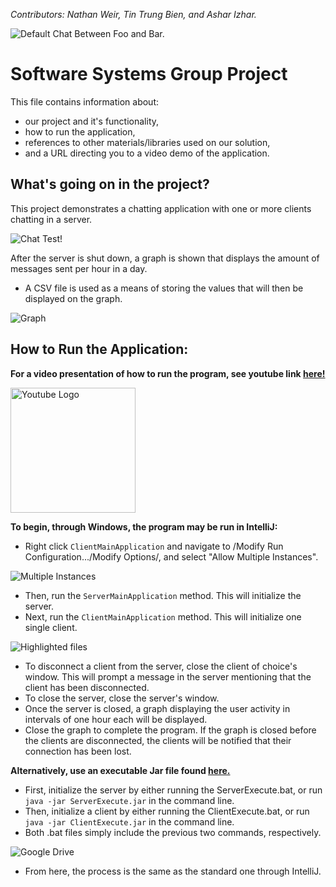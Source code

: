 *Contributors: Nathan Weir, Tin Trung Bien, and Ashar Izhar.*

![Default Chat Between Foo and Bar.](https://i.imgur.com/kUgcKAp.png)

# Software Systems Group Project
This file contains information about:
- our project and it's functionality,
- how to run the application,
- references to other materials/libraries used on our solution,
- and a URL directing you to a video demo of the application.

## What's going on in the project?
This project demonstrates a chatting application with one or more clients chatting in a server. 

![Chat Test!](https://media2.giphy.com/media/PK6K4HuWi7HNHXF3Ht/giphy.gif?cid=790b76114ff2618cc7e9eac4521ef89bd918c6f4095b1289&rid=giphy.gif&ct=g)

After the server is shut down, a graph is shown that displays the amount of messages sent per hour in a day. 
- A CSV file is used as a means of storing the values that will then be displayed on the graph. 

<img src="https://i.imgur.com/KSipvbZ.png" alt="Graph"/>

## How to Run the Application:

**For a video presentation of how to run the program, see youtube link [here!](https://youtu.be/pPbI0dHHsCo)**

[<img src="https://www.freeiconspng.com/thumbs/youtube-logo-png/hd-youtube-logo-png-transparent-background-20.png" alt="Youtube Logo" width="200"/>](https://youtu.be/pPbI0dHHsCo)

**To begin, through Windows, the program may be run in IntelliJ:**
- Right click `ClientMainApplication` and navigate to /Modify Run Configuration.../Modify Options/, and select "Allow Multiple Instances".

<img src="https://i.imgur.com/GH7DwIw.png" alt="Multiple Instances"/>

- Then, run the `ServerMainApplication` method. This will initialize the server.
- Next, run the `ClientMainApplication` method. This will initialize one single client.

<img src="https://i.imgur.com/xqI77aq.png" alt="Highlighted files"/>

- To disconnect a client from the server, close the client of choice's window. This will prompt a message in the server mentioning that the client has been disconnected.
- To close the server, close the server's window. 
- Once the server is closed, a graph displaying the user activity in intervals of one hour each will be displayed.
- Close the graph to complete the program. If the graph is closed before the clients are disconnected, the clients will be notified that their connection has been lost.

**Alternatively, use an executable Jar file found [here.](https://drive.google.com/drive/folders/1qcNNLoXyQnWAwGEZZL4OOepyXH4zNhBS?usp=sharing)**

- First, initialize the server by either running the ServerExecute.bat, or run `java -jar ServerExecute.jar` in the command line.
- Then, initialize a client by either running the ClientExecute.bat, or run `java -jar ClientExecute.jar` in the command line.
- Both .bat files simply include the previous two commands, respectively.

<img src="https://i.imgur.com/a2hRTz8.png" alt="Google Drive"/>

- From here, the process is the same as the standard one through IntelliJ.
